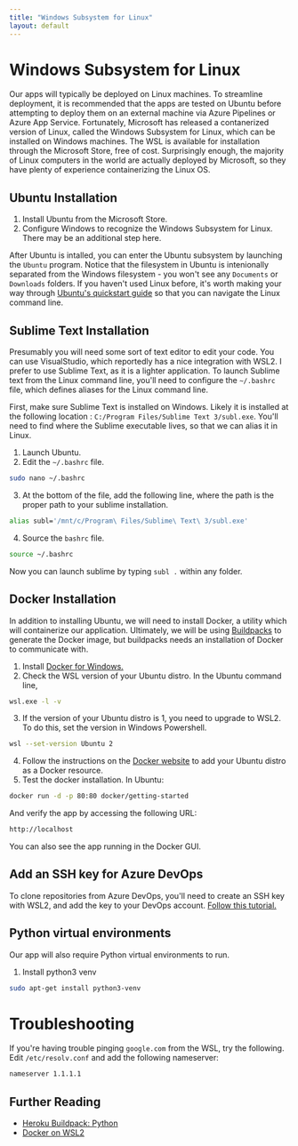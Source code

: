 ```yaml
---
title: "Windows Subsystem for Linux"
layout: default
---
```

# Windows Subsystem for Linux
Our apps will typically be deployed on Linux machines. To streamline deployment, it is recommended that the apps are tested on Ubuntu before attempting to deploy them on an external machine via Azure Pipelines or Azure App Service. Fortunately, Microsoft has released a contanerized version of Linux, called the Windows Subsystem for Linux, which can be installed on Windows machines. The WSL is available for installation through the Microsoft Store, free of cost. Surprisingly enough, the majority of Linux computers in the world are actually deployed by Microsoft, so they have plenty of experience containerizing the Linux OS.

## Ubuntu Installation
1. Install Ubuntu from the Microsoft Store.
2. Configure Windows to recognize the Windows Subsystem for Linux. There may be an additional step here.

After Ubuntu is intalled, you can enter the Ubuntu subsystem by launching the `Ubuntu` program. Notice that the filesystem in Ubuntu is intenionally separated from the Windows filesystem - you won't see any `Documents` or `Downloads` folders. If you haven't used Linux before, it's worth making your way through [Ubuntu's quickstart guide](https://ubuntu.com/tutorials/command-line-for-beginners#1-overview) so that you can navigate the Linux command line.

## Sublime Text Installation
Presumably you will need some sort of text editor to edit your code. You can use VisualStudio, which reportedly has a nice integration with WSL2. I prefer to use Sublime Text, as it is a lighter application. To launch Sublime text from the Linux command line, you'll need to configure the `~/.bashrc` file, which defines aliases for the Linux command line.

First, make sure Sublime Text is installed on Windows. Likely it is installed at the following location : `C:/Program Files/Sublime Text 3/subl.exe`. You'll need to find where the Sublime executable lives, so that we can alias it in Linux. 

1. Launch Ubuntu.
2. Edit the `~/.bashrc` file.
```bash
sudo nano ~/.bashrc
```
3. At the bottom of the file, add the following line, where the path is the proper path to your sublime installation.
```bash
alias subl='/mnt/c/Program\ Files/Sublime\ Text\ 3/subl.exe'
```
4. Source the `bashrc` file.
```bash
source ~/.bashrc
```

Now you can launch sublime by typing `subl .` within any folder.

## Docker Installation
In addition to installing Ubuntu, we will need to install Docker, a utility which will containerize our application. Ultimately, we will be using [Buildpacks](https://buildpacks.io/docs/app-journey/) to generate the Docker image, but buildpacks needs an installation of Docker to communicate with. 

1. Install [Docker for Windows.](https://hub.docker.com/editions/community/docker-ce-desktop-windows/)
2. Check the WSL version of your Ubuntu distro. In the Ubuntu command line,
```bash
wsl.exe -l -v
``` 
3. If the version of your Ubuntu distro is 1, you need to upgrade to WSL2. To do this, set the version in Windows Powershell.
```bash
wsl --set-version Ubuntu 2
```
4. Follow the instructions on the [Docker website](https://docs.docker.com/docker-for-windows/wsl/) to add your Ubuntu distro as a Docker resource.
5. Test the docker installation. In Ubuntu:
```bash
docker run -d -p 80:80 docker/getting-started
```
And verify the app by accessing the following URL:
```bash
http://localhost
```
You can also see the app running in the Docker GUI.


## Add an SSH key for Azure DevOps
To clone repositories from Azure DevOps, you'll need to create an SSH key with WSL2, and add the key to your DevOps account. [Follow this tutorial.](https://docs.microsoft.com/en-us/azure/devops/repos/git/use-ssh-keys-to-authenticate?view=azure-devops)


## Python virtual environments
Our app will also require Python virtual environments to run.
1. Install python3 venv
```bash
sudo apt-get install python3-venv
```


# Troubleshooting
If you're having trouble pinging `google.com` from the WSL, try the following. Edit `/etc/resolv.conf` and add the following nameserver:
```bash
nameserver 1.1.1.1
```


## Further Reading
* [Heroku Buildpack: Python](https://elements.heroku.com/buildpacks/heroku/heroku-buildpack-python)
* [Docker on WSL2](https://hinty.io/ivictbor/simple-way-to-docker-on-windows-10-home-with-wsl-2/)